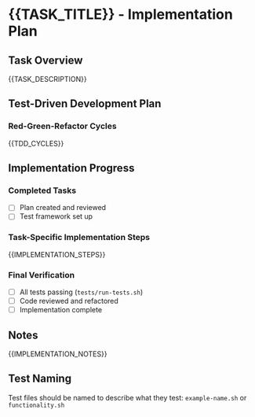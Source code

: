 # {{TASK_TITLE}} - Implementation Plan

## Task Overview
{{TASK_DESCRIPTION}}

## Test-Driven Development Plan

### Red-Green-Refactor Cycles
{{TDD_CYCLES}}

## Implementation Progress

### Completed Tasks
- [ ] Plan created and reviewed
- [ ] Test framework set up

### Task-Specific Implementation Steps
{{IMPLEMENTATION_STEPS}}

### Final Verification
- [ ] All tests passing (`tests/run-tests.sh`)
- [ ] Code reviewed and refactored
- [ ] Implementation complete

## Notes
{{IMPLEMENTATION_NOTES}}

## Test Naming
Test files should be named to describe what they test: `example-name.sh` or `functionality.sh`